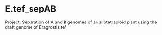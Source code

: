 # E.tef_sepAB
Project: Separation of A and B genomes of an allotetraploid plant using the draft genome of Eragrostis tef
